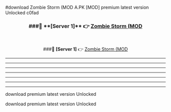 #download Zombie Storm (MOD A.PK [MOD] premium latest version Unlocked c0fad 



<div align="center">
<h3>###🔹 **[Server 1]** 👉 <a href="https://download1apk.web.app/">Zombie Storm (MOD</a></h3><br>


###🔹 **[Server 1]** 👉 <a href="https://download1apk.web.app/">Zombie Storm (MOD</a></h3>
</div>



----------------------------------------------------------

----------------------------------------------------------

----------------------------------------------------------

----------------------------------------------------------

----------------------------------------------------------

----------------------------------------------------------

----------------------------------------------------------

download premium latest version Unlocked

download premium latest version Unlocked
